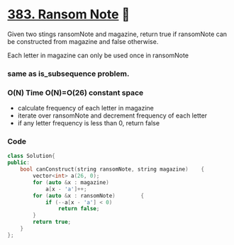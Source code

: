 # [383. Ransom Note](https://leetcode.com/problems/ransom-note/) 🌟

Given two stings ransomNote and magazine, return true if ransomNote can be constructed from magazine and false otherwise.

Each letter in magazine can only be used once in ransomNote

### same as is_subsequence problem.

### O(N) Time O(N)=O(26) constant space

- calculate frequency of each letter in magazine
- iterate over ransomNote and decrement frequency of each letter
- if any letter frequency is less than 0, return false

### Code

```cpp
class Solution{
public:
    bool canConstruct(string ransomNote, string magazine)    {
        vector<int> a(26, 0);
        for (auto &x : magazine)
            a[x - 'a']++;
        for (auto &x : ransomNote)        {
            if (--a[x - 'a'] < 0)
                return false;
        }
        return true;
    }
};
```
